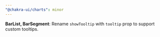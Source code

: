 ```yaml
---
"@chakra-ui/charts": minor
---
```


**BarList, BarSegment**: Rename `showTooltip` with `tooltip` prop to support
custom tooltips.
